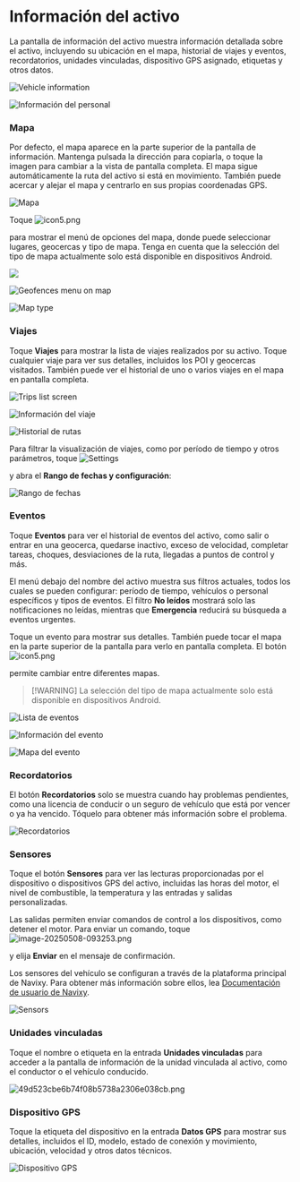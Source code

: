 # Información del activo

La pantalla de información del activo muestra información detallada sobre el activo, incluyendo su ubicación en el mapa, historial de viajes y eventos, recordatorios, unidades vinculadas, dispositivo GPS asignado, etiquetas y otros datos.

![Vehicle information](attachments/339b1f93db0e4ed08e347714256d6d56.png)

![Información del personal](attachments/e37105ca4b4446ea882fe819ff72d31d.png)

### Mapa

Por defecto, el mapa aparece en la parte superior de la pantalla de información. Mantenga pulsada la dirección para copiarla, o toque la imagen para cambiar a la vista de pantalla completa. El mapa sigue automáticamente la ruta del activo si está en movimiento. También puede acercar y alejar el mapa y centrarlo en sus propias coordenadas GPS.

![Mapa](attachments/eaaff14bae994e4faafdb40b31ceabdf.jpg)

Toque ![icon5.png](attachments/72b55e8f-c207-46df-bb7b-df4900c1db13)

para mostrar el menú de opciones del mapa, donde puede seleccionar lugares, geocercas y tipo de mapa. Tenga en cuenta que la selección del tipo de mapa actualmente solo está disponible en dispositivos Android.

![](attachments/b268adc691274661b813fd1d14797549.jpg)

![Geofences menu on map](attachments/07654768c56240eb9240a320d207accb.jpg)

![Map type](attachments/2dae6c5028aa40c88c4840e4ce79b197.jpg)

### Viajes

Toque **Viajes** para mostrar la lista de viajes realizados por su activo. Toque cualquier viaje para ver sus detalles, incluidos los POI y geocercas visitados. También puede ver el historial de uno o varios viajes en el mapa en pantalla completa.

![Trips list screen](attachments/4af546acac3d487cb0b819eeb04b2f51.jpg)

![Información del viaje](attachments/d78ae5dba99f490f9b4ffd2a9d327918.jpg)

![Historial de rutas](attachments/6544d238e1824b31a1786843dd2eeb19.jpg)

Para filtrar la visualización de viajes, como por período de tiempo y otros parámetros, toque ![Settings](attachments/image-20250328-095604.png)

y abra el **Rango de fechas y configuración**:

![Rango de fechas](attachments/1518691bdcf346508da763770d4afb4d.png)

### Eventos

Toque **Eventos** para ver el historial de eventos del activo, como salir o entrar en una geocerca, quedarse inactivo, exceso de velocidad, completar tareas, choques, desviaciones de la ruta, llegadas a puntos de control y más.

El menú debajo del nombre del activo muestra sus filtros actuales, todos los cuales se pueden configurar: período de tiempo, vehículos o personal específicos y tipos de eventos. El filtro **No leídos** mostrará solo las notificaciones no leídas, mientras que **Emergencia** reducirá su búsqueda a eventos urgentes.

Toque un evento para mostrar sus detalles. También puede tocar el mapa en la parte superior de la pantalla para verlo en pantalla completa. El botón ![icon5.png](attachments/72b55e8f-c207-46df-bb7b-df4900c1db13)

permite cambiar entre diferentes mapas.

> \[!WARNING] La selección del tipo de mapa actualmente solo está disponible en dispositivos Android.

![Lista de eventos](attachments/8d0977c430c04438a2d7685cc71ea209.png)

![Información del evento](attachments/c52341d84d4543be939438f9505806b9.png)

![Mapa del evento](attachments/ea1b5e8524c14b058f83da7326edba0f.jpg)

### Recordatorios

El botón **Recordatorios** solo se muestra cuando hay problemas pendientes, como una licencia de conducir o un seguro de vehículo que está por vencer o ya ha vencido. Tóquelo para obtener más información sobre el problema.

![Recordatorios](attachments/d49c9400c6a945648098afe1ee59f54d.jpg)

### Sensores

Toque el botón **Sensores** para ver las lecturas proporcionadas por el dispositivo o dispositivos GPS del activo, incluidas las horas del motor, el nivel de combustible, la temperatura y las entradas y salidas personalizadas.

Las salidas permiten enviar comandos de control a los dispositivos, como detener el motor. Para enviar un comando, toque ![image-20250508-093253.png](attachments/image-20250508-093253.png)

y elija **Enviar** en el mensaje de confirmación.

Los sensores del vehículo se configuran a través de la plataforma principal de Navixy. Para obtener más información sobre ellos, lea [Documentación de usuario de Navixy](https://squaregps.atlassian.net/wiki/spaces/UDOCES/pages/2922551598/Sensores+de+veh+culos?atlOrigin=eyJpIjoiZTkwNzZhM2RlMDhkNGQ0ZGI3ZWI1M2QzZWU4ODlkYmYiLCJwIjoiYyJ9).

![Sensors](attachments/87923eedb36a445db69042c9645c5c56.png)

### Unidades vinculadas

Toque el nombre o etiqueta en la entrada **Unidades vinculadas** para acceder a la pantalla de información de la unidad vinculada al activo, como el conductor o el vehículo conducido.

![49d523cbe6b74f08b5738a2306e038cb.png](attachments/49d523cbe6b74f08b5738a2306e038cb.png)

### Dispositivo GPS

Toque la etiqueta del dispositivo en la entrada **Datos GPS** para mostrar sus detalles, incluidos el ID, modelo, estado de conexión y movimiento, ubicación, velocidad y otros datos técnicos.

![Dispositivo GPS](attachments/3935535ec4e742f584ea51755f93f405.jpg)
